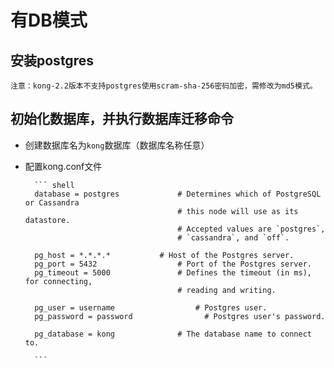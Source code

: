 # 有DB模式

## 安装postgres

    注意：kong-2.2版本不支持postgres使用scram-sha-256密码加密，需修改为md5模式。

## 初始化数据库，并执行数据库迁移命令

* 创建数据库名为`kong`数据库（数据库名称任意）

* 配置kong.conf文件

        ``` shell
        database = postgres             # Determines which of PostgreSQL or Cassandra
                                        # this node will use as its datastore.
                                        # Accepted values are `postgres`,
                                        # `cassandra`, and `off`.

        pg_host = *.*.*.*           # Host of the Postgres server.
        pg_port = 5432                  # Port of the Postgres server.
        pg_timeout = 5000               # Defines the timeout (in ms), for connecting,
                                        # reading and writing.

        pg_user = username                  # Postgres user.
        pg_password = password                # Postgres user's password.

        pg_database = kong              # The database name to connect to.

        ```
